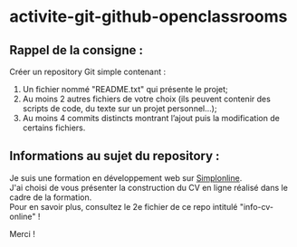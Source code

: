 # activite-git-github-openclassrooms  
  
## Rappel de la consigne :  

Créer un repository Git simple contenant :  
  
1. Un fichier nommé "README.txt" qui présente le projet;  
2. Au moins 2 autres fichiers de votre choix (ils peuvent contenir des scripts de code, du texte sur un projet personnel...);  
3. Au moins 4 commits distincts montrant l’ajout puis la modification de certains fichiers.  

## Informations au sujet du repository :  

Je suis une formation en développement web sur [Simplonline](http://simplonline.co/).  
J'ai choisi de vous présenter la construction du CV en ligne réalisé dans le cadre de la formation.  
Pour en savoir plus, consultez le 2e fichier de ce repo intitulé "info-cv-online"  !  
  
Merci !
